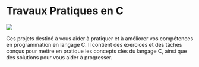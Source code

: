 # Travaux Pratiques en C
![](https://www.allotraining.com/wp-content/uploads/2022/04/langage-c.png)

Ces projets destiné à vous aider à pratiquer et à améliorer vos compétences en programmation en langage C. Il contient des exercices et des tâches conçus pour mettre en pratique les concepts clés du langage C, ainsi que des solutions pour vous aider à progresser.
